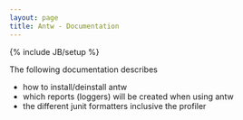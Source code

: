 ```yaml
---
layout: page
title: Antw - Documentation
---
```

{% include JB/setup %}

The following documentation describes 

* how to install/deinstall antw 
* which reports (loggers) will be created when using antw
* the different junit formatters inclusive the profiler    


